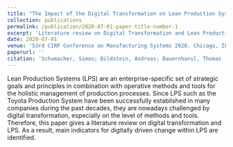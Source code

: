 ```yaml
---
title: "The Impact of the Digital Transformation on Lean Production Systems"
collection: publications
permalink: /publication/2020-07-01-paper-title-number-1
excerpt: 'Literature review on Digital Transformation and Lean Production System 4.0.'
date: 2020-07-01
venue: '53rd CIRP Conference on Manufacturing Systems 2020. Chicago, IL, USA'
paperurl: ''
citation: 'Schumacher, Simon; Bildstein, Andreas; Bauernhansl, Thomas (2020). &quot;The Impact of the Digital Transformation on Lean Production Systems&quot; <i>Procedia CIRP</i>. ().'
---
```

Lean Production Systems (LPS) are an enterprise-specific set of strategic goals and principles in combination with operative methods and tools for the holistic management of production processes. Since LPS such as the Toyota Production System have been successfully established in many companies during the past decades, they are nowadays challenged by digital transformation, especially on the level of methods and tools. Therefore, this paper gives a literature review on digital transformation and LPS. As a result, main indicators for digitally driven change within LPS are identified.
